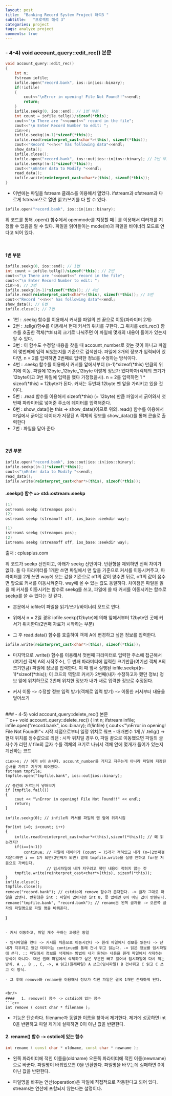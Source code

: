 ```yaml
---
layout: post
title:  "Banking Record System Project 해석3 "
subtitle:   "프로젝트 해석 3"
categories: project
tags: analyze project
comments: true
---
```



### - 4-4)  void account_query::edit_rec() 본문
```c++
void account_query::edit_rec()
{
    int n;
    fstream iofile;
    iofile.open("record.bank", ios::in|ios::binary);
    if(!iofile)
    {
        cout<<"\nError in opening! File Not Found!!"<<endl;
        return;
    }
    iofile.seekg(0, ios::end); // 1번 부분
    int count = iofile.tellg()/sizeof(*this);
    cout<<"\n There are "<<count<<" record in the file";
    cout<<"\n Enter Record Number to edit: ";
    cin>>n;
    iofile.seekg((n-1)*sizeof(*this));
    iofile.read(reinterpret_cast<char*>(this), sizeof(*this));
    cout<<"Record "<<n<<" has following data"<<endl;
    show_data();
    iofile.close();
    iofile.open("record.bank", ios::out|ios::in|ios::binary); // 2번 부분
    iofile.seekp((n-1)*sizeof(*this));
    cout<<"\nEnter data to Modify "<<endl;
    read_data();
    iofile.write(reinterpret_cast<char*>(this), sizeof(*this));
}
```

- 이번에는 파일을 fstream 클래스를 이용해서 열었다. ifstream과 ofstream과 다르게 fstream으로 열면 읽고/쓰기를 다 할 수 있다.

```c++
iofile.open("record.bank", ios::in|ios::binary);
```
위 코드를 통해 .open() 함수에서 openmode를 지정할 때 | 를 이용해서 여러개를 지정할 수 있음을 알 수 있다. 파일을 읽어들이는 mode(in)과
파일을 바이너리 모드로 연다고 되어 있다.

<br/>

#### 1번 부분

```c++
iofile.seekg(0, ios::end); // 1번
int count = iofile.tellg()/sizeof(*this); // 2번
cout<<"\n There are "<<count<<" record in the file";
cout<<"\n Enter Record Number to edit: ";
cin>>n; // 3번
iofile.seekg((n-1)*sizeof(*this)); // 4번
iofile.read(reinterpret_cast<char*>(this), sizeof(*this)); // 5번
cout<<"Record "<<n<<" has following data"<<endl;
show_data(); // 6번
iofile.close(); // 7번
```
- 1번 : .seekg 함수를 이용해서 커서를 파일의 맨 끝으로 이동(파라미터 2개)
- 2번 : .tellg()함수를 이용해서 현재 커서의 위치를 구한다. 그 위치를  edit_rec() 함수를 호출한 객체(*this)의 크기로 나눠주면 이 파일에
몇개의 내용이 들어가 있는지 알 수 있다.
- 3번 : 이 함수도 수정할 내용을 찾을 때 account_number로 찾는 것이 아니고 파일의 몇번째에 입력 되었는지를 기준으로 검색한다. 파일에 3개의 정보가 입력되어 있다면, n = 2를 입력하면 2번째로 입력한 정보를 수정하는 방식이다.
- 4번 : .seekg 함수를 이용해서 커서를 앞에서부터 (n-1)*sizeof(*this) 만큼의 위치에 이동. 파일에 12byte,,12byte,,12byte 이렇게 정보가 있다하자(객체의 크기가 12byte이고 3번 파일에 입력을 했다 가정했을시). n = 2를 입력하면 1 * sizeof(*this) = 12byte가 된다. 커서는 두번째 12byte 맨 앞을 가리키고 있을 것이다.
- 5번 : .read 함수를 이용해서 sizeof(*this) (= 12byte) 만큼 파일에서 긁어와서 첫번째 파라미터로 넣어준 주소에 데이터를 입력해준다.
- 6번 : show_data()는 this -> show_data()이므로 위의 .read() 함수를 이용해서 파일에서 긁어온 데이터가 저장된 A 객체의 정보를 show_data()를 통해 콘솔로 출력한다
- 7번 : 파일을 닫아 준다

<br/>

#### 2번 부분

```c++
iofile.open("record.bank", ios::out|ios::in|ios::binary);
iofile.seekp((n-1)*sizeof(*this));
cout<<"\nEnter data to Modify "<<endl;
read_data();
iofile.write(reinterpret_cast<char*>(this), sizeof(*this));
```

####   .seekp() 함수 => std::ostream::seekp
```c++
(1)
ostream& seekp (streampos pos);
(2)
ostream& seekp (streamoff off, ios_base::seekdir way);
```
```c++
(1)
istream& seekg (streampos pos);
(2)
istream& seekg (streamoff off, ios_base::seekdir way);
```
출처 : cplusplus.com

위 코드가 seekp 선언이고, 아래가 seekg 선언이다. 반환형을 제외하면 전혀 차이가 없다. 둘 다 파라미터를 1개만 쓰면 파일에서 맨 앞을 기준으로 커서를 이동시켜주고, 파라미터를 2개 쓰면 way에 오는 값을 기준으로 off의 값이 양수면 뒤로, off의 값이 음수면 앞으로 커서를 이동시켜준다.
way에 올 수 있는 값도 동일하다.
차이점은 파일을 읽을 때 커서를 이동시키는 함수로 seekg를 쓰고, 파일에 쓸 때 커서를 이동시키는 함수로 seekp를 쓸 수 있다는 것 같다.


- 본문에서 iofile이 파일을 읽기/쓰기/바이너리 모드로 연다.

- 위에서 n = 2일 경우 iofile.seekp(12byte)에 의해 앞에서부터 12byte인 곳에 커서가 위치한다(2번째 자료가 시작하는 부분)

- 그 후 read.data() 함수를 호출하여 객체 A에 변경하고 싶은 정보를 입력한다.

```c++
iofile.write(reinterpret_cast<char*>(this), sizeof(*this));
```
- 마지막으로 .write() 함수를 이용해서 첫번째 파라미터로 입력한 주소에 접근해서(여기선 객체 A의 시작주소), 두 번째 파라미터에 입력한 크기만큼(여기선 객체 A의 크기만큼) 파일에 정보를 입력한다. 이 때 앞서 실행된 iofile.seekp((n-1)*sizeof(*this)); 이 코드의 역할로 커서가 2번째(내가 수정하고자 했던 정보) 정보 앞에 위치하므로 2번째 위치한 정보가 내가 새로 입력한 정보로 수정된다.

- 커서 이동 -> 수정할 정보 입력 받기(객체로 입력 받기) -> 이동한 커서부터 내용을 덮어쓰기



<br/>
### - 4-5)  void account_query::delete_rec() 본문
<br/>
```c++
void account_query::delete_rec()
{
    int n;
    ifstream infile;
    infile.open("record.bank", ios::binary);
    if(!infile)
    {
        cout<<"\nError in opening! File Not Found!!"<<endl;
        return;
    }
    infile.seekg(0,ios::end);
    int count = infile.tellg()/sizeof(*this);
    cout<<"\n There are "<<count<<" record in the file";
    cout<<"\n Enter Record Number to Delete: ";
    // .seekg() 랑 .tellg() 함수가 약간 형제처럼 사용되는 함수들.
    // .seekg(얼만큼 이동할지, 기준점) .seekg(0,ios::end);는 ios::end를 기준으로 0만큼 이동 즉 파일의 가장 끝으로 이동 - 매개변수 2개
    // .seekg(얼만큼 이동할지) --> 시작 지점으로부터 일정 위치로 워프 - 매개변수 1개
    // .tellg() -> 현재 위치를 정수값으로 리턴 : 시작 위치일 경우 0, 파일 끝으로 이동했으면 파일의 글자수가 리턴
    // file의 글자 수를 객체의 크기로 나눠서 객체 안에 몇개가 들어가 있는지 계산하는 코드


    cin>>n; // 이거 n이 순서다. account_number를 가지고 지우는게 아니라 파일에 저장된 순서를 가지고 지우게 되어있다.
    fstream tmpfile;
    tmpfile.open("tmpfile.bank", ios::out|ios::binary);

    // 중간에 거르는거 넣어보기
    if (tmpfile.fail())
    {
        cout << "\nError in opening! File Not Found!!" << endl;
        return;
    }

    infile.seekg(0); // infile의 커서를 파일의 맨 앞에 위치시킴

    for(int i=0; i<count; i++)
    {
        infile.read(reinterpret_cast<char*>(this),sizeof(*this)); // 왜 읽는건지?
        if(i==(n-1))
            continue; // 파일에 데이터가 (count = )5개가 적혀있고 내가 (n=)2번째걸 지운다하면 i == 1가 되면(2번째가 되면) 밑에 tmpfile.write을 실행 안하고 for문 처음으로 가버린다.
                      // 임시파일에 내가 지우려고 했던 내용이 적히지 않는 것
        tmpfile.write(reinterpret_cast<char*>(this), sizeof(*this));
    }
    infile.close();
    tmpfile.close();
    remove("record.bank"); // cstdio에 remove 함수가 존재한다. -> 글자 그대로 파일을 없앤다. 반환형은 int : 파일이 없어지면 int 0, 못 없애면 0이 아닌 값이 반환된다.
    rename("tmpfile.bank", "record.bank"); // rename은 왼쪽 글자를 -> 오른쪽 글자의 파일명으로 파일 명을 바꿔준다.
}
```

- 커서 이동하고, 파일 개수 구하는 과정은 동일

- 임시파일을 연다 -> 커서를 처음으로 이동시킨다 -> 원래 파일에서 정보를 읽는다 -> 단 내가 지우려고 했던 데이터는 continue를 통해 건너 뛰고 읽는다. -> 읽은 정보를 임시파일에 쓴다. :: 파일에서 정보를 삭제하는 방법이 내가 원하는 내용을 원래 파일에서 삭제하는 방식이 아니다. 대신 원래 파일에서 삭제하고 싶은 부분만 빼고 읽어서 임시파일에 다시 적는 방식. A ,, B ,, C, ->, A 읽고(원래파일) A 쓰고(임시파일) B 건너뛰고 C 읽고 C 쓰고 이 방식.

- 그 후에 remove와 rename을 이용해서 정보가 적힌 파일은 결국 1개만 존재하게 된다.


<br/>
####   1. remove() 함수 -> cstdio에 있는 함수
```c++
int remove ( const char * filename );
```
- 기능은 단순하다. filename과 동일한 이름을 찾아서 제거한다. 제거에 성공하면 int 0을 반환하고 파일 제거에 실패하면 0이 아닌 값을 반환한다.


#### 2. rename() 함수 -> cstdio에 있는 함수
```c++
int rename ( const char * oldname, const char * newname );
```

- 왼쪽 파라미터에 적힌 이름을(oldname) 오른쪽 파라미터에 적힌 이름(newname)으로 바꾼다. 파일명이 바뀌었으면 0을 반환한다. 파일명을 바꾸는데 실패하면 0이 아닌 값을 반환한다.

- 파일명을 바꾸는 연산(operation)은 파일에 직접적으로 작동한다고 되어 있다. streams는 연산에 포함되지 않는다는 설명이다.

